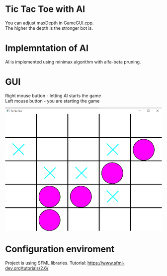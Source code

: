 # Tic Tac Toe with AI
You can adjust maxDepth in GameGUI.cpp. \
The higher the depth is the stronger bot is.
# Implemntation of AI
AI is implemented using minimax algorithm with alfa-beta pruning.

# GUI
Right mouse button - letting AI starts the game \
Left mouse button - you are starting the game

![](GUI.png)

# Configuration enviroment
Project is using SFML libraries. Tutorial: 
https://www.sfml-dev.org/tutorials/2.6/
